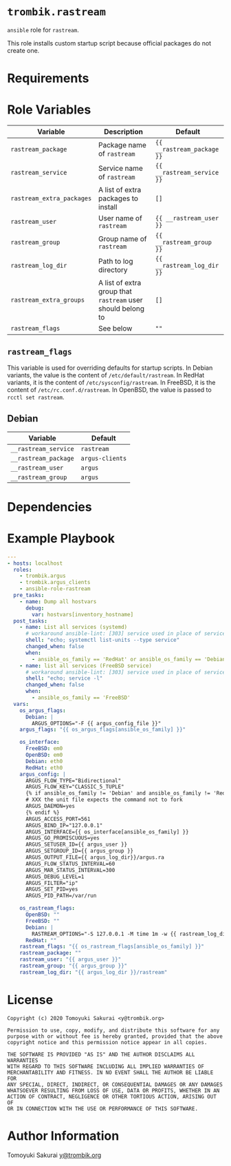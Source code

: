 # `trombik.rastream`

`ansible` role for `rastream`.

This role installs custom startup script because official packages do not
create one.

# Requirements

# Role Variables

| Variable | Description | Default |
|----------|-------------|---------|
| `rastream_package` | Package name of `rastream` | `{{ __rastream_package }}` |
| `rastream_service` | Service name of `rastream` | `{{ __rastream_service }}` |
| `rastream_extra_packages` | A list of extra packages to install | `[]` |
| `rastream_user` | User name of `rastream` | `{{ __rastream_user }}` |
| `rastream_group` | Group name of `rastream` | `{{ __rastream_group }}` |
| `rastream_log_dir` | Path to log directory | `{{ __rastream_log_dir }}` |
| `rastream_extra_groups` | A list of extra group that `rastream` user should belong to | `[]` |
| `rastream_flags` | See below | `""` |


## `rastream_flags`

This variable is used for overriding defaults for startup scripts. In Debian
variants, the value is the content of `/etc/default/rastream`. In RedHat
variants, it is the content of `/etc/sysconfig/rastream`. In FreeBSD, it
is the content of `/etc/rc.conf.d/rastream`. In OpenBSD, the value is
passed to `rcctl set rastream`.

## Debian

| Variable | Default |
|----------|---------|
| `__rastream_service` | `rastream` |
| `__rastream_package` | `argus-clients` |
| `__rastream_user` | `argus` |
| `__rastream_group` | `argus` |

# Dependencies

# Example Playbook

```yaml
---
- hosts: localhost
  roles:
    - trombik.argus
    - trombik.argus_clients
    - ansible-role-rastream
  pre_tasks:
    - name: Dump all hostvars
      debug:
        var: hostvars[inventory_hostname]
  post_tasks:
    - name: List all services (systemd)
      # workaround ansible-lint: [303] service used in place of service module
      shell: "echo; systemctl list-units --type service"
      changed_when: false
      when:
        - ansible_os_family == 'RedHat' or ansible_os_family == 'Debian'
    - name: list all services (FreeBSD service)
      # workaround ansible-lint: [303] service used in place of service module
      shell: "echo; service -l"
      changed_when: false
      when:
        - ansible_os_family == 'FreeBSD'
  vars:
    os_argus_flags:
      Debian: |
        ARGUS_OPTIONS="-F {{ argus_config_file }}"
    argus_flags: "{{ os_argus_flags[ansible_os_family] }}"

    os_interface:
      FreeBSD: em0
      OpenBSD: em0
      Debian: eth0
      RedHat: eth0
    argus_config: |
      ARGUS_FLOW_TYPE="Bidirectional"
      ARGUS_FLOW_KEY="CLASSIC_5_TUPLE"
      {% if ansible_os_family != 'Debian' and ansible_os_family != 'RedHat' %}
      # XXX the unit file expects the command not to fork
      ARGUS_DAEMON=yes
      {% endif %}
      ARGUS_ACCESS_PORT=561
      ARGUS_BIND_IP="127.0.0.1"
      ARGUS_INTERFACE={{ os_interface[ansible_os_family] }}
      ARGUS_GO_PROMISCUOUS=yes
      ARGUS_SETUSER_ID={{ argus_user }}
      ARGUS_SETGROUP_ID={{ argus_group }}
      ARGUS_OUTPUT_FILE={{ argus_log_dir}}/argus.ra
      ARGUS_FLOW_STATUS_INTERVAL=60
      ARGUS_MAR_STATUS_INTERVAL=300
      ARGUS_DEBUG_LEVEL=1
      ARGUS_FILTER="ip"
      ARGUS_SET_PID=yes
      ARGUS_PID_PATH=/var/run

    os_rastream_flags:
      OpenBSD: ""
      FreeBSD: ""
      Debian: |
        RASTREAM_OPTIONS="-S 127.0.0.1 -M time 1m -w {{ rastream_log_dir }}/%Y/%m/%d/%H.%M.%S.ra"
      RedHat: ""
    rastream_flags: "{{ os_rastream_flags[ansible_os_family] }}"
    rastream_package: ""
    rastream_user: "{{ argus_user }}"
    rastream_group: "{{ argus_group }}"
    rastream_log_dir: "{{ argus_log_dir }}/rastream"
```

# License

```
Copyright (c) 2020 Tomoyuki Sakurai <y@trombik.org>

Permission to use, copy, modify, and distribute this software for any
purpose with or without fee is hereby granted, provided that the above
copyright notice and this permission notice appear in all copies.

THE SOFTWARE IS PROVIDED "AS IS" AND THE AUTHOR DISCLAIMS ALL WARRANTIES
WITH REGARD TO THIS SOFTWARE INCLUDING ALL IMPLIED WARRANTIES OF
MERCHANTABILITY AND FITNESS. IN NO EVENT SHALL THE AUTHOR BE LIABLE FOR
ANY SPECIAL, DIRECT, INDIRECT, OR CONSEQUENTIAL DAMAGES OR ANY DAMAGES
WHATSOEVER RESULTING FROM LOSS OF USE, DATA OR PROFITS, WHETHER IN AN
ACTION OF CONTRACT, NEGLIGENCE OR OTHER TORTIOUS ACTION, ARISING OUT OF
OR IN CONNECTION WITH THE USE OR PERFORMANCE OF THIS SOFTWARE.
```

# Author Information

Tomoyuki Sakurai <y@trombik.org>

